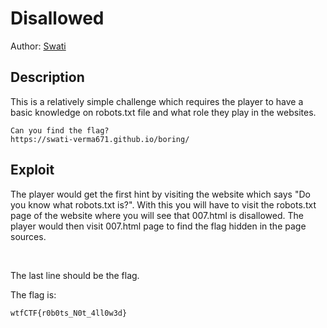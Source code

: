 
# Disallowed

Author: [Swati](https://github.com/Swati-Verma671)

## Description

This is a relatively simple challenge which requires the player to have a basic knowledge on robots.txt file and what role they play in the websites.

```
Can you find the flag?
https://swati-verma671.github.io/boring/
```

## Exploit

The player would get the first hint by visiting the website which says "Do you know what robots.txt is?". With this you will have to visit the robots.txt page of the website where you will see that 007.html is disallowed. The player would then visit 007.html page to find the flag hidden in the page sources.

<br />

The last line should be the flag.
<br />

The flag is:

```
wtfCTF{r0b0ts_N0t_4ll0w3d}
```
